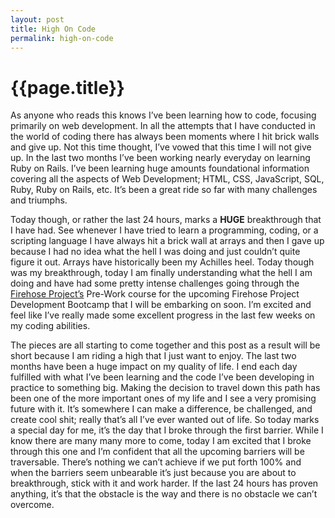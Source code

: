 ```yaml
---
layout: post
title: High On Code
permalink: high-on-code
---
```


# {{page.title}}

As anyone who reads this knows I’ve been learning how to code, focusing primarily on web development. In all the attempts that I have conducted in the world of coding there has always been moments where I hit brick walls and give up. Not this time thought, I’ve vowed that this time I will not give up. In the last two months I’ve been working nearly everyday on learning Ruby on Rails. I’ve been learning huge amounts foundational information covering all the aspects of Web Development; HTML, CSS, JavaScript, SQL, Ruby, Ruby on Rails, etc. It’s been a great ride so far with many challenges and triumphs.

Today though, or rather the last 24 hours, marks a **HUGE** breakthrough that I have had. See whenever I have tried to learn a programming, coding, or a scripting language I have always hit a brick wall at arrays and then I gave up because I had no idea what the hell I was doing and just couldn’t quite figure it out. Arrays have historically been my Achilles heel. Today though was my breakthrough, today I am finally understanding what the hell I am doing and have had some pretty intense challenges going through the [Firehose Project’s](http://www.thefirehoseproject.com/) Pre-Work course for the upcoming Firehose Project Development Bootcamp that I will be embarking on soon. I’m excited and feel like I’ve really made some excellent progress in the last few weeks on my coding abilities. 

The pieces are all starting to come together and this post as a result will be short because I am riding a high that I just want to enjoy. The last two months have been a huge impact on my quality of life. I end each day fulfilled with what I’ve been learning and the code I’ve been developing in practice to something big. Making the decision to travel down this path has been one of the more important ones of my life and I see a very promising future with it. It’s somewhere I can make a difference, be challenged, and create cool shit; really that’s all I’ve ever wanted out of life. So today marks a special day for me, it’s the day that I broke through the first barrier. While I know there are many many more to come, today I am excited that I broke through this one and I’m confident that all the upcoming barriers will be traversable. There’s nothing we can’t achieve if we put forth 100% and when the barriers seem unbearable it’s just because you are about to breakthrough, stick with it and work harder. If the last 24 hours has proven anything, it’s that the obstacle is the way and there is no obstacle we can’t overcome.
